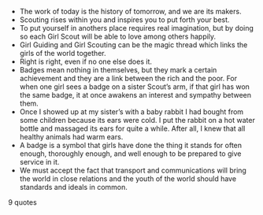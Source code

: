  - The work of today is the history of tomorrow, and we are its makers.
 - Scouting rises within you and inspires you to put forth your best.
 - To put yourself in anothers place requires real imagination, but by doing so each Girl Scout will be able to love among others happily.
 - Girl Guiding and Girl Scouting can be the magic thread which links the girls of the world together.
 - Right is right, even if no one else does it.
 - Badges mean nothing in themselves, but they mark a certain achievement and they are a link between the rich and the poor. For when one girl sees a badge on a sister Scout’s arm, if that girl has won the same badge, it at once awakens an interest and sympathy between them.
 - Once I showed up at my sister’s with a baby rabbit I had bought from some children because its ears were cold. I put the rabbit on a hot water bottle and massaged its ears for quite a while. After all, I knew that all healthy animals had warm ears.
 - A badge is a symbol that girls have done the thing it stands for often enough, thoroughly enough, and well enough to be prepared to give service in it.
 - We must accept the fact that transport and communications will bring the world in close relations and the youth of the world should have standards and ideals in common.

9 quotes